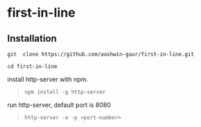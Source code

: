 # first-in-line



## Installation

`git  clone https://github.com/aashwin-gaur/first-in-line.git`

`cd first-in-line`

install http-server with npm.

> `npm install -g http-server`

run http-server, default port is 8080
> `http-server -o -p <port-number>`

